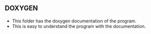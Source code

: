 ## DOXYGEN ##

####
* This folder has the doxygen documentation of the program.
* This is easy to understand the program with the documentation.
####
